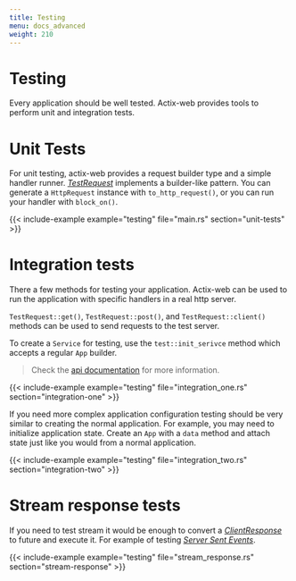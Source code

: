 ```yaml
---
title: Testing
menu: docs_advanced
weight: 210
---
```


# Testing

Every application should be well tested. Actix-web provides tools to perform unit and
integration tests.

# Unit Tests

For unit testing, actix-web provides a request builder type and a simple handler runner.
[*TestRequest*](https://docs.rs/actix-web/1.0.2/actix_web/test/struct.TestRequest.html)
implements a builder-like pattern.
You can generate a `HttpRequest` instance with `to_http_request()`, or you can
run your handler with `block_on()`.

{{< include-example example="testing" file="main.rs" section="unit-tests" >}}

# Integration tests

There a few methods for testing your application. Actix-web can be used
to run the application with specific handlers in a real http server.

`TestRequest::get()`, `TestRequest::post()`, and `TestRequest::client()`
methods can be used to send requests to the test server.

To create a `Service` for testing, use the `test::init_serivce` method which accepts a
regular `App` builder.

> Check the [api documentation](https://docs.rs/actix-web/1.0.2/actix_web/test/index.html)
> for more information.

{{< include-example example="testing" file="integration_one.rs" section="integration-one" >}}

If you need more complex application configuration testing should be very similar to creating
the normal application. For example, you may need to initialize application state. Create an
`App` with a `data` method and attach state just like you would from a normal application.

{{< include-example example="testing" file="integration_two.rs" section="integration-two" >}}

# Stream response tests

If you need to test stream it would be enough to convert a
[*ClientResponse*](../../actix-web/actix_web/client/struct.ClientResponse.html) to future
and execute it.
For example of testing
[*Server Sent Events*](https://developer.mozilla.org/en-US/docs/Web/API/Server-sent_events/Using_server-sent_events).

{{< include-example example="testing" file="stream_response.rs" section="stream-response" >}}
